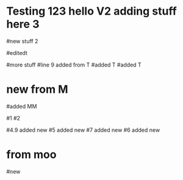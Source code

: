 # Testing 123 hello V2 adding stuff here 3

#new stuff 2


#editedt

#more stuff
#line 9 added from T
#added T
#added T
# new from M

#added MM


#1
#2

#4.9 added new
#5 added new
#7 added new
#6 added new




# from moo
#new